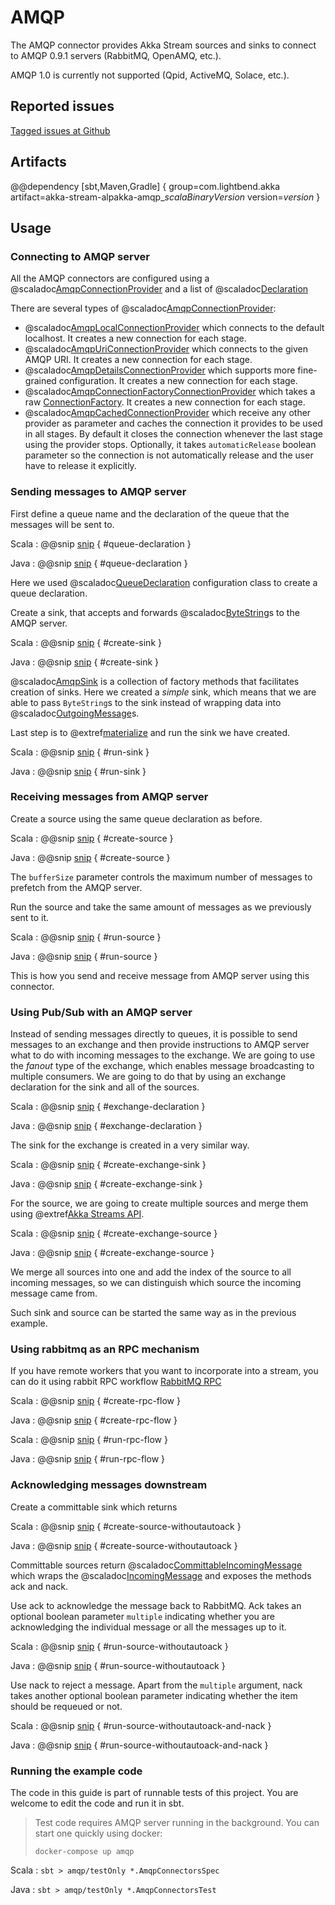# AMQP

The AMQP connector provides Akka Stream sources and sinks to connect to AMQP 0.9.1 servers (RabbitMQ, OpenAMQ, etc.).

AMQP 1.0 is currently not supported (Qpid, ActiveMQ, Solace, etc.).

## Reported issues

[Tagged issues at Github](https://github.com/akka/alpakka/labels/p%3Aamqp)


## Artifacts

@@dependency [sbt,Maven,Gradle] {
  group=com.lightbend.akka
  artifact=akka-stream-alpakka-amqp_$scalaBinaryVersion$
  version=$version$
}

## Usage

### Connecting to AMQP server

All the AMQP connectors are configured using a @scaladoc[AmqpConnectionProvider](akka.stream.alpakka.amqp.AmqpConnectionProvider) and a list of @scaladoc[Declaration](akka.stream.alpakka.amqp.Declaration)

There are several types of @scaladoc[AmqpConnectionProvider](akka.stream.alpakka.amqp.AmqpConnectionProvider):

* @scaladoc[AmqpLocalConnectionProvider](akka.stream.alpakka.amqp.AmqpLocalConnectionProvider) which connects to the default localhost. It creates a new connection for each stage.
* @scaladoc[AmqpUriConnectionProvider](akka.stream.alpakka.amqp.AmqpUriConnectionProvider) which connects to the given AMQP URI. It creates a new connection for each stage.
* @scaladoc[AmqpDetailsConnectionProvider](akka.stream.alpakka.amqp.AmqpDetailsConnectionProvider) which supports more fine-grained configuration. It creates a new connection for each stage.
* @scaladoc[AmqpConnectionFactoryConnectionProvider](akka.stream.alpakka.amqp.AmqpConnectionFactoryConnectionProvider) which takes a raw [ConnectionFactory](https://www.rabbitmq.com/releases/rabbitmq-java-client/current-javadoc/com/rabbitmq/client/ConnectionFactory.html). It creates a new connection for each stage.
* @scaladoc[AmqpCachedConnectionProvider](akka.stream.alpakka.amqp.AmqpCachedConnectionProvider) which receive any other provider as parameter and caches the connection it provides to be used in all stages. By default it closes the connection whenever the last stage using the provider stops. Optionally, it takes `automaticRelease` boolean parameter so the connection is not automatically release and the user have to release it explicitly.

### Sending messages to AMQP server

First define a queue name and the declaration of the queue that the messages will be sent to.

Scala
: @@snip [snip](/amqp/src/test/scala/docs/scaladsl/AmqpDocsSpec.scala) { #queue-declaration }

Java
: @@snip [snip](/amqp/src/test/java/docs/javadsl/AmqpDocsTest.java) { #queue-declaration }

Here we used @scaladoc[QueueDeclaration](akka.stream.alpakka.amqp.QueueDeclaration) configuration class to create a queue declaration.

Create a sink, that accepts and forwards @scaladoc[ByteString](akka.util.ByteString)s to the AMQP server.

Scala
: @@snip [snip](/amqp/src/test/scala/docs/scaladsl/AmqpDocsSpec.scala) { #create-sink }

Java
: @@snip [snip](/amqp/src/test/java/docs/javadsl/AmqpDocsTest.java) { #create-sink }

@scaladoc[AmqpSink](akka.stream.alpakka.amqp.AmqpSink$) is a collection of factory methods that facilitates creation of sinks. Here we created a *simple* sink, which means that we are able to pass `ByteString`s to the sink instead of wrapping data into @scaladoc[OutgoingMessage](akka.stream.alpakka.amqp.OutgoingMessage)s.

Last step is to @extref[materialize](akka-docs:scala/stream/stream-flows-and-basics) and run the sink we have created.

Scala
: @@snip [snip](/amqp/src/test/scala/docs/scaladsl/AmqpDocsSpec.scala) { #run-sink }

Java
: @@snip [snip](/amqp/src/test/java/docs/javadsl/AmqpDocsTest.java) { #run-sink }

### Receiving messages from AMQP server

Create a source using the same queue declaration as before.

Scala
: @@snip [snip](/amqp/src/test/scala/docs/scaladsl/AmqpDocsSpec.scala) { #create-source }

Java
: @@snip [snip](/amqp/src/test/java/docs/javadsl/AmqpDocsTest.java) { #create-source }

The `bufferSize` parameter controls the maximum number of messages to prefetch from the AMQP server.

Run the source and take the same amount of messages as we previously sent to it.

Scala
: @@snip [snip](/amqp/src/test/scala/docs/scaladsl/AmqpDocsSpec.scala) { #run-source }

Java
: @@snip [snip](/amqp/src/test/java/docs/javadsl/AmqpDocsTest.java) { #run-source }

This is how you send and receive message from AMQP server using this connector.

### Using Pub/Sub with an AMQP server

Instead of sending messages directly to queues, it is possible to send messages to an exchange and then provide instructions to AMQP server what to do with incoming messages to the exchange. We are going to use the *fanout* type of the exchange, which enables message broadcasting to multiple consumers. We are going to do that by using an exchange declaration for the sink and all of the sources.

Scala
: @@snip [snip](/amqp/src/test/scala/docs/scaladsl/AmqpDocsSpec.scala) { #exchange-declaration }

Java
: @@snip [snip](/amqp/src/test/java/docs/javadsl/AmqpDocsTest.java) { #exchange-declaration }

The sink for the exchange is created in a very similar way.

Scala
: @@snip [snip](/amqp/src/test/scala/docs/scaladsl/AmqpDocsSpec.scala) { #create-exchange-sink }

Java
: @@snip [snip](/amqp/src/test/java/docs/javadsl/AmqpDocsTest.java) { #create-exchange-sink }

For the source, we are going to create multiple sources and merge them using @extref[Akka Streams API](akka-docs:scala/stream/stages-overview).

Scala
: @@snip [snip](/amqp/src/test/scala/docs/scaladsl/AmqpDocsSpec.scala) { #create-exchange-source }

Java
: @@snip [snip](/amqp/src/test/java/docs/javadsl/AmqpDocsTest.java) { #create-exchange-source }

We merge all sources into one and add the index of the source to all incoming messages, so we can distinguish which source the incoming message came from.

Such sink and source can be started the same way as in the previous example.

### Using rabbitmq as an RPC mechanism

If you have remote workers that you want to incorporate into a stream, you can do it using rabbit RPC workflow [RabbitMQ RPC](https://www.rabbitmq.com/tutorials/tutorial-six-java.html)

Scala
: @@snip [snip](/amqp/src/test/scala/docs/scaladsl/AmqpDocsSpec.scala) { #create-rpc-flow }

Java
: @@snip [snip](/amqp/src/test/java/docs/javadsl/AmqpDocsTest.java) { #create-rpc-flow }


Scala
: @@snip [snip](/amqp/src/test/scala/docs/scaladsl/AmqpDocsSpec.scala) { #run-rpc-flow }

Java
: @@snip [snip](/amqp/src/test/java/docs/javadsl/AmqpDocsTest.java) { #run-rpc-flow }


### Acknowledging messages downstream

Create a committable sink which returns 

Scala
: @@snip [snip](/amqp/src/test/scala/docs/scaladsl/AmqpDocsSpec.scala) { #create-source-withoutautoack }

Java
: @@snip [snip](/amqp/src/test/java/docs/javadsl/AmqpDocsTest.java) { #create-source-withoutautoack }

Committable sources return @scaladoc[CommittableIncomingMessage](akka.stream.alpakka.amqp.CommittableIncomingMessage) which wraps the @scaladoc[IncomingMessage](akka.stream.alpakka.amqp.IncomingMessage) and exposes the methods ack and nack.

Use ack to acknowledge the message back to RabbitMQ. Ack takes an optional boolean parameter `multiple` indicating whether you are acknowledging the individual message or all the messages up to it.

Scala
: @@snip [snip](/amqp/src/test/scala/docs/scaladsl/AmqpDocsSpec.scala) { #run-source-withoutautoack }

Java
: @@snip [snip](/amqp/src/test/java/docs/javadsl/AmqpDocsTest.java) { #run-source-withoutautoack }

Use nack to reject a message. Apart from the `multiple` argument, nack takes another optional boolean parameter indicating whether the item should be requeued or not.

Scala
: @@snip [snip](/amqp/src/test/scala/docs/scaladsl/AmqpDocsSpec.scala) { #run-source-withoutautoack-and-nack }

Java
: @@snip [snip](/amqp/src/test/java/docs/javadsl/AmqpDocsTest.java) { #run-source-withoutautoack-and-nack }

### Running the example code

The code in this guide is part of runnable tests of this project. You are welcome to edit the code and run it in sbt.

> Test code requires AMQP server running in the background. You can start one quickly using docker:
>
> `docker-compose up amqp`

Scala
:   ```
    sbt
    > amqp/testOnly *.AmqpConnectorsSpec
    ```

Java
:   ```
    sbt
    > amqp/testOnly *.AmqpConnectorsTest
    ```